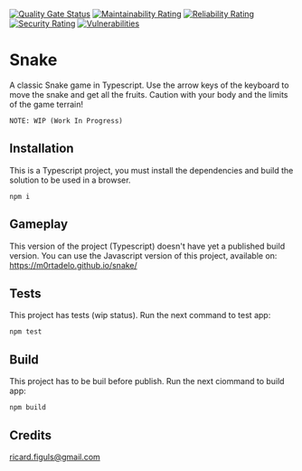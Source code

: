 [![Quality Gate Status](https://sonarcloud.io/api/project_badges/measure?project=m0rtadelo_snake-ts&metric=alert_status)](https://sonarcloud.io/dashboard?id=m0rtadelo_snake-ts)
[![Maintainability Rating](https://sonarcloud.io/api/project_badges/measure?project=m0rtadelo_snake-ts&metric=sqale_rating)](https://sonarcloud.io/dashboard?id=m0rtadelo_snake-ts)
[![Reliability Rating](https://sonarcloud.io/api/project_badges/measure?project=m0rtadelo_snake-ts&metric=reliability_rating)](https://sonarcloud.io/dashboard?id=m0rtadelo_snake-ts)
[![Security Rating](https://sonarcloud.io/api/project_badges/measure?project=m0rtadelo_snake-ts&metric=security_rating)](https://sonarcloud.io/dashboard?id=m0rtadelo_snake-ts)
[![Vulnerabilities](https://sonarcloud.io/api/project_badges/measure?project=m0rtadelo_snake-ts&metric=vulnerabilities)](https://sonarcloud.io/dashboard?id=m0rtadelo_snake-ts)

# Snake

A classic Snake game in Typescript. Use the arrow keys of the keyboard to move the snake and get all the fruits. Caution with your body and the limits of the game terrain!

`NOTE: WIP (Work In Progress)`

## Installation

This is a Typescript project, you must install the dependencies and build the solution to be used in a browser.

`npm i`

## Gameplay

This version of the project (Typescript) doesn't have yet a published build version. You can use the Javascript version of this project, available on:
https://m0rtadelo.github.io/snake/

## Tests

This project has tests (wip status). Run the next command to test app:

`npm test`

## Build

This project has to be buil before publish. Run the next ciommand to build app:

`npm build`

## Credits

ricard.figuls@gmail.com